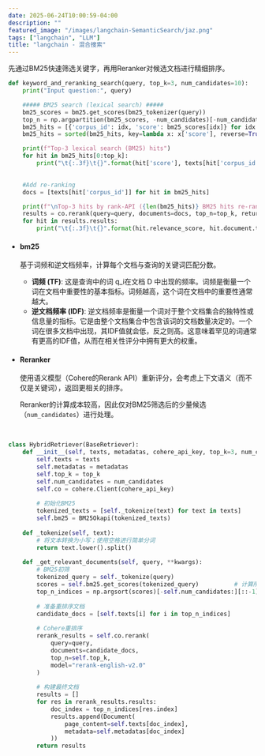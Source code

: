 ```yaml
---
date: 2025-06-24T10:00:59-04:00
description: ""
featured_image: "/images/langchain-SemanticSearch/jaz.png"
tags: ["langchain", "LLM"]
title: "langchain - 混合搜索"
---
```


先通过BM25快速筛选关键字，再用Reranker对候选文档进行精细排序。

```python
def keyword_and_reranking_search(query, top_k=3, num_candidates=10):
    print("Input question:", query)

    ##### BM25 search (lexical search) #####
    bm25_scores = bm25.get_scores(bm25_tokenizer(query))
    top_n = np.argpartition(bm25_scores, -num_candidates)[-num_candidates:]		# 选取分数最高的 num_candidates 个文档
    bm25_hits = [{'corpus_id': idx, 'score': bm25_scores[idx]} for idx in top_n]
    bm25_hits = sorted(bm25_hits, key=lambda x: x['score'], reverse=True)

    print(f"Top-3 lexical search (BM25) hits")
    for hit in bm25_hits[0:top_k]:
        print("\t{:.3f}\t{}".format(hit['score'], texts[hit['corpus_id']].replace("\n", " ")))

    
    #Add re-ranking
    docs = [texts[hit['corpus_id']] for hit in bm25_hits]

    print(f"\nTop-3 hits by rank-API ({len(bm25_hits)} BM25 hits re-ranked)")
    results = co.rerank(query=query, documents=docs, top_n=top_k, return_documents=True)
    for hit in results.results:
        print("\t{:.3f}\t{}".format(hit.relevance_score, hit.document.text.replace("\n", " ")))
```

+ #### bm25

  基于词频和逆文档频率，计算每个文档与查询的关键词匹配分数。

  + **词频 (TF)**: 这是查询中的词 q_i在文档 D 中出现的频率。词频是衡量一个词在文档中重要性的基本指标。词频越高，这个词在文档中的重要性通常越大。
  + **逆文档频率 (IDF)**: 逆文档频率是衡量一个词对于整个文档集合的独特性或信息量的指标。它是由整个文档集合中包含该词的文档数量决定的。一个词在很多文档中出现，其IDF值就会低，反之则高。这意味着罕见的词通常有更高的IDF值，从而在相关性评分中拥有更大的权重。

+ #### Reranker

  使用语义模型（Cohere的Rerank API）重新评分，会考虑上下文语义（而不仅是关键词），返回更相关的排序。

  Reranker的计算成本较高，因此仅对BM25筛选后的少量候选（`num_candidates`）进行处理。

&nbsp;





```python
class HybridRetriever(BaseRetriever):
    def __init__(self, texts, metadatas, cohere_api_key, top_k=3, num_candidates=10):
        self.texts = texts
        self.metadatas = metadatas
        self.top_k = top_k
        self.num_candidates = num_candidates
        self.co = cohere.Client(cohere_api_key)
        
        # 初始化BM25
        tokenized_texts = [self._tokenize(text) for text in texts]
        self.bm25 = BM25Okapi(tokenized_texts)
    
    def _tokenize(self, text):
        # 将文本转换为小写；使用空格进行简单分词
        return text.lower().split()
    
    def _get_relevant_documents(self, query, **kwargs):
        # BM25初筛
        tokenized_query = self._tokenize(query)
        scores = self.bm25.get_scores(tokenized_query)			# 计算所有文档的 BM25 相关性分数
        top_n_indices = np.argsort(scores)[-self.num_candidates:][::-1]	# 选出分数最高
        
        # 准备重排序文档
        candidate_docs = [self.texts[i] for i in top_n_indices]
        
        # Cohere重排序
        rerank_results = self.co.rerank(
            query=query,
            documents=candidate_docs,
            top_n=self.top_k,
            model="rerank-english-v2.0"
        )
        
        # 构建最终文档
        results = []
        for res in rerank_results.results:
            doc_index = top_n_indices[res.index]
            results.append(Document(
                page_content=self.texts[doc_index],
                metadata=self.metadatas[doc_index]
            ))
        return results
```

